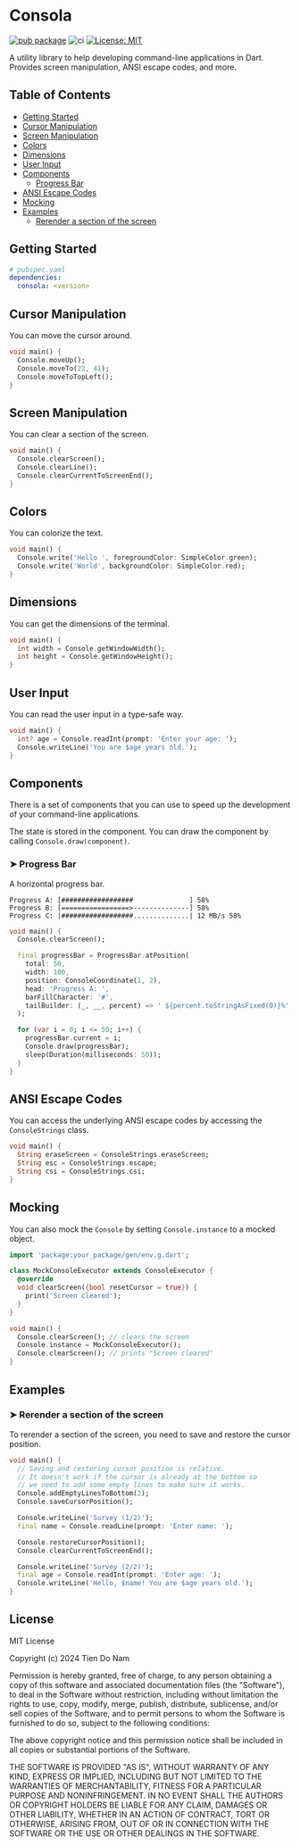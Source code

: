 # Consola

[![pub package](https://img.shields.io/pub/v/consola.svg)](https://pub.dev/packages/consola)
![ci](https://github.com/Tienisto/consola/actions/workflows/ci.yml/badge.svg)
[![License: MIT](https://img.shields.io/badge/License-MIT-yellow.svg)](https://opensource.org/licenses/MIT)

A utility library to help developing command-line applications in Dart. Provides screen manipulation, ANSI escape codes, and more.

## Table of Contents

- [Getting Started](#getting-started)
- [Cursor Manipulation](#cursor-manipulation)
- [Screen Manipulation](#screen-manipulation)
- [Colors](#colors)
- [Dimensions](#dimensions)
- [User Input](#user-input)
- [Components](#components)
  - [Progress Bar](#-progress-bar)
- [ANSI Escape Codes](#ansi-escape-codes)
- [Mocking](#mocking)
- [Examples](#examples)
  - [Rerender a section of the screen](#-rerender-a-section-of-the-screen)

## Getting Started

```yaml
# pubspec.yaml
dependencies:
  consola: <version>
```

## Cursor Manipulation

You can move the cursor around.

```dart
void main() {
  Console.moveUp();
  Console.moveTo(22, 41);
  Console.moveToTopLeft();
}
```

## Screen Manipulation

You can clear a section of the screen.

```dart
void main() {
  Console.clearScreen();
  Console.clearLine();
  Console.clearCurrentToScreenEnd();
}
```

## Colors

You can colorize the text.

```dart
void main() {
  Console.write('Hello ', foregroundColor: SimpleColor.green);
  Console.write('World', backgroundColor: SimpleColor.red);
}
```

## Dimensions

You can get the dimensions of the terminal.

```dart
void main() {
  int width = Console.getWindowWidth();
  int height = Console.getWindowHeight();
}
```

## User Input

You can read the user input in a type-safe way.

```dart
void main() {
  int? age = Console.readInt(prompt: 'Enter your age: ');
  Console.writeLine('You are $age years old.');
}
```

## Components

There is a set of components that you can use to speed up the development of your command-line applications.

The state is stored in the component. You can draw the component by calling `Console.draw(component)`.

### ➤ Progress Bar

A horizontal progress bar.

```text
Progress A: [##################              ] 58%
Progress B: [=================>--------------] 58%
Progress C: |##################..............| 12 MB/s 58%
```

```dart
void main() {
  Console.clearScreen();

  final progressBar = ProgressBar.atPosition(
    total: 50,
    width: 100,
    position: ConsoleCoordinate(1, 2),
    head: 'Progress A: ',
    barFillCharacter: '#',
    tailBuilder: (_, __, percent) => ' ${percent.toStringAsFixed(0)}%',
  );

  for (var i = 0; i <= 50; i++) {
    progressBar.current = i;
    Console.draw(progressBar);
    sleep(Duration(milliseconds: 50));
  }
}
```

## ANSI Escape Codes

You can access the underlying ANSI escape codes by accessing the `ConsoleStrings` class.

```dart
void main() {
  String eraseScreen = ConsoleStrings.eraseScreen;
  String esc = ConsoleStrings.escape;
  String csi = ConsoleStrings.csi;
}
```

## Mocking

You can also mock the `Console` by setting `Console.instance` to a mocked object.

```dart
import 'package:your_package/gen/env.g.dart';

class MockConsoleExecutor extends ConsoleExecutor {
  @override
  void clearScreen({bool resetCursor = true}) {
    print('Screen cleared');
  }
}

void main() {
  Console.clearScreen(); // clears the screen
  Console.instance = MockConsoleExecutor();
  Console.clearScreen(); // prints "Screen cleared"
}
```

## Examples

### ➤ Rerender a section of the screen

To rerender a section of the screen, you need to save and restore the cursor position.

```dart
void main() {
  // Saving and restoring cursor position is relative.
  // It doesn't work if the cursor is already at the bottom so
  // we need to add some empty lines to make sure it works.
  Console.addEmptyLinesToBottom(2);
  Console.saveCursorPosition();

  Console.writeLine('Survey (1/2)');
  final name = Console.readLine(prompt: 'Enter name: ');

  Console.restoreCursorPosition();
  Console.clearCurrentToScreenEnd();

  Console.writeLine('Survey (2/2)');
  final age = Console.readInt(prompt: 'Enter age: ');
  Console.writeLine('Hello, $name! You are $age years old.');
}
```

## License

MIT License

Copyright (c) 2024 Tien Do Nam

Permission is hereby granted, free of charge, to any person obtaining a copy
of this software and associated documentation files (the "Software"), to deal
in the Software without restriction, including without limitation the rights
to use, copy, modify, merge, publish, distribute, sublicense, and/or sell
copies of the Software, and to permit persons to whom the Software is
furnished to do so, subject to the following conditions:

The above copyright notice and this permission notice shall be included in all
copies or substantial portions of the Software.

THE SOFTWARE IS PROVIDED "AS IS", WITHOUT WARRANTY OF ANY KIND, EXPRESS OR
IMPLIED, INCLUDING BUT NOT LIMITED TO THE WARRANTIES OF MERCHANTABILITY,
FITNESS FOR A PARTICULAR PURPOSE AND NONINFRINGEMENT. IN NO EVENT SHALL THE
AUTHORS OR COPYRIGHT HOLDERS BE LIABLE FOR ANY CLAIM, DAMAGES OR OTHER
LIABILITY, WHETHER IN AN ACTION OF CONTRACT, TORT OR OTHERWISE, ARISING FROM,
OUT OF OR IN CONNECTION WITH THE SOFTWARE OR THE USE OR OTHER DEALINGS IN THE
SOFTWARE.
